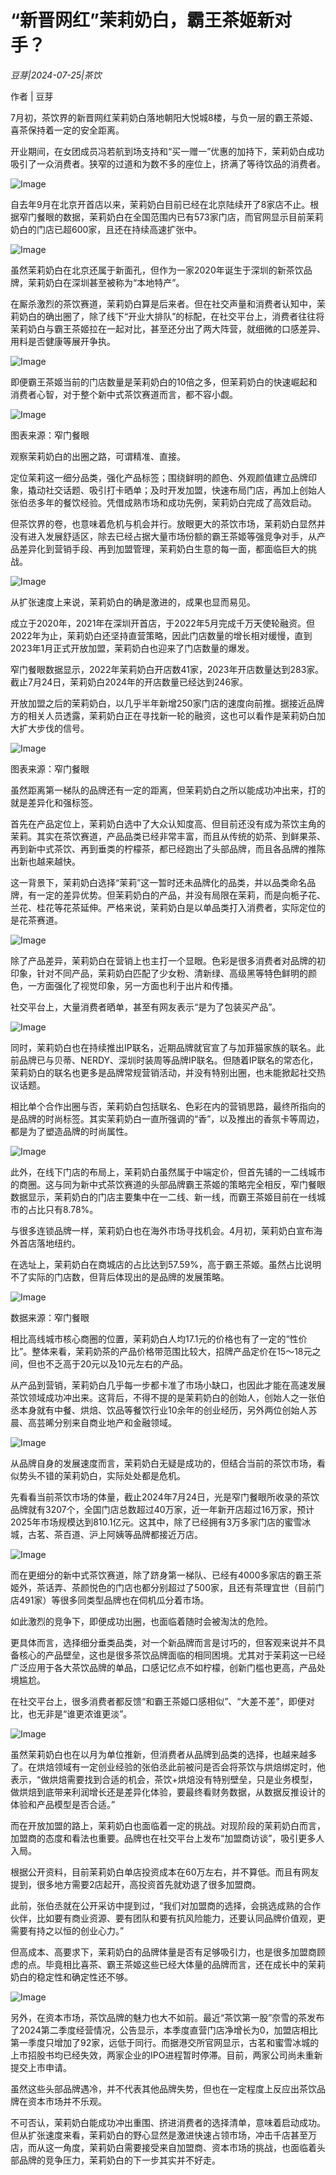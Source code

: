 # “新晋网红”茉莉奶白，霸王茶姬新对手？

*豆芽|2024-07-25|茶饮*

作者 | 豆芽

7月初，茶饮界的新晋网红茉莉奶白落地朝阳大悦城8楼，与负一层的霸王茶姬、喜茶保持着一定的安全距离。

开业期间，在女团成员冯若航到场支持和“买一赠一”优惠的加持下，茉莉奶白成功吸引了一众消费者。狭窄的过道和为数不多的座位上，挤满了等待饮品的消费者。

![Image](http://static.ylzbl.com/uploads/ueditor/php/upload/image/20240725/1721871089689111.jpeg)

自去年9月在北京开首店以来，茉莉奶白目前已经在北京陆续开了8家店不止。根据窄门餐眼的数据，茉莉奶白在全国范围内已有573家门店，而官网显示目前茉莉奶白的门店已超600家，且还在持续高速扩张中。

![Image](http://static.ylzbl.com/uploads/ueditor/php/upload/image/20240725/1721871090976130.jpeg)

虽然茉莉奶白在北京还属于新面孔，但作为一家2020年诞生于深圳的新茶饮品牌，茉莉奶白在深圳甚至被称为“本地特产”。

在厮杀激烈的茶饮赛道，茉莉奶白算是后来者。但在社交声量和消费者认知中，茉莉奶白的确出圈了，除了线下“开业大排队”的标配，在社交平台上，消费者往往将茉莉奶白与霸王茶姬拉在一起对比，甚至还分出了两大阵营，就细微的口感差异、用料是否健康等展开争执。

![Image](http://static.ylzbl.com/uploads/ueditor/php/upload/image/20240725/1721871090549440.jpeg)

即便霸王茶姬当前的门店数量是茉莉奶白的10倍之多，但茉莉奶白的快速崛起和消费者心智，对于整个新中式茶饮赛道而言，都不容小觑。

![Image](http://static.ylzbl.com/uploads/ueditor/php/upload/image/20240725/1721871090218893.jpeg)

图表来源：窄门餐眼

观察茉莉奶白的出圈之路，可谓精准、直接。

定位茉莉这一细分品类，强化产品标签；围绕鲜明的颜色、外观颜值建立品牌印象，撬动社交话题、吸引打卡晒单；及时开发加盟，快速布局门店，再加上创始人张伯丞多年的餐饮经验。凭借成熟市场和成功先例，茉莉奶白完成了高效启动。

但茶饮界的卷，也意味着危机与机会并行。放眼更大的茶饮市场，茉莉奶白显然并没有进入发展舒适区，除去已经占据大量市场份额的霸王茶姬等强竞争对手，从产品差异化到营销手段、再到加盟管理，茉莉奶白生意的每一面，都面临巨大的挑战。

![Image](http://static.ylzbl.com/uploads/ueditor/php/upload/image/20240725/1721871091216544.png)

从扩张速度上来说，茉莉奶白的确是激进的，成果也显而易见。

成立于2020年，2021年在深圳开首店，于2022年5月完成千万天使轮融资。但2022年为止，茉莉奶白还坚持直营策略，因此门店数量的增长相对缓慢，直到2023年1月正式开放加盟，茉莉奶白也迎来了门店数量的爆发。

窄门餐眼数据显示，2022年茉莉奶白开店数41家，2023年开店数量达到283家。截止7月24日，茉莉奶白2024年的开店数量已经达到246家。

开放加盟之后的茉莉奶白，以几乎半年新增250家门店的速度向前推。据接近品牌方的相关人员透露，茉莉奶白正在寻找新一轮的融资，这也可以看作是茉莉奶白加大扩大步伐的信号。

![Image](http://static.ylzbl.com/uploads/ueditor/php/upload/image/20240725/1721871091596509.jpeg)

图表来源：窄门餐眼

虽然距离第一梯队的品牌还有一定的距离，但茉莉奶白之所以能成功冲出来，打的就是差异化和强标签。

首先在产品定位上，茉莉奶白选中了大众认知度高、但目前还没有成为茶饮主角的茉莉。其实在茶饮赛道，产品品类已经非常丰富，而且从传统的奶茶、到鲜果茶、再到新中式茶饮、再到垂类的柠檬茶，都已经跑出了头部品牌，而且各品牌的推陈出新也越来越快。

这一背景下，茉莉奶白选择“茉莉”这一暂时还未品牌化的品类，并以品类命名品牌，有一定的差异优势。但茉莉奶白的产品，并没有局限在茉莉，而是向栀子花、兰花、桂花等花茶延伸。严格来说，茉莉奶白是以单品类打入消费者，实际定位的是花茶赛道。

![Image](http://static.ylzbl.com/uploads/ueditor/php/upload/image/20240725/1721871092339042.png)

除了产品差异，茉莉奶白在营销上也主打一个显眼。色彩是很多消费者对品牌的初印象，针对不同产品，茉莉奶白匹配了少女粉、清新绿、高级黑等特色鲜明的颜色，一方面强化了视觉印象，另一方面也利于出片和传播。

社交平台上，大量消费者晒单，甚至有网友表示“是为了包装买产品”。

![Image](http://static.ylzbl.com/uploads/ueditor/php/upload/image/20240725/1721871092189177.jpeg)

同时，茉莉奶白也在持续推出IP联名，近期品牌就官宣了与加菲猫家族的联名。此前品牌已与贝蒂、NERDY、深圳时装周等品牌IP联名。但随着IP联名的常态化，茉莉奶白的联名也更多是品牌常规营销活动，并没有特别出圈，也未能掀起社交热议话题。

相比单个合作出圈与否，茉莉奶白包括联名、色彩在内的营销思路，最终所指向的是品牌的时尚标签。其实茉莉奶白一直所强调的“香”，以及推出的香氛卡等周边，都是为了塑造品牌的时尚属性。

![Image](http://static.ylzbl.com/uploads/ueditor/php/upload/image/20240725/1721871093131999.jpeg)

此外，在线下门店的布局上，茉莉奶白虽然属于中端定价，但首先铺的一二线城市的商圈。这与同为新中式茶饮赛道的头部品牌霸王茶姬的策略完全相反，窄门餐眼数据显示，茉莉奶白的门店主要集中在一二线、新一线，而霸王茶姬目前在一线城市的占比只有8.78%。

与很多连锁品牌一样，茉莉奶白也在海外市场寻找机会。4月初，茉莉奶白宣布海外首店落地纽约。

在选址上，茉莉奶白在商城店的占比达到57.59%，高于霸王茶姬。虽然占比说明不了实际的门店数，但背后体现出的是品牌的发展策略。

![Image](http://static.ylzbl.com/uploads/ueditor/php/upload/image/20240725/1721871093991804.jpeg)

数据来源：窄门餐眼

相比高线城市核心商圈的位置，茉莉奶白人均17.1元的价格也有了一定的“性价比”。整体来看，茉莉奶茶的产品价格带范围比较大，招牌产品定价在15～18元之间，但也不乏高于20元以及10元左右的产品。

从产品到营销，茉莉奶白几乎每一步都卡准了市场小缺口，也因此才能在高速发展茶饮领域成功冲出来。这背后，不得不提的是茉莉奶白的创始人，创始人之一张伯丞本身就有中餐、烘焙、饮品等餐饮行业10余年的创业经历，另外两位创始人苏晨、高芸晞分别来自商业地产和金融领域。

![Image](http://static.ylzbl.com/uploads/ueditor/php/upload/image/20240725/1721871094932764.png)

从品牌自身的发展速度而言，茉莉奶白无疑是成功的，但结合当前的茶饮市场，看似势头不错的茉莉奶白，实际处处都是危机。

先看看当前茶饮市场的体量，截止2024年7月24日，光是窄门餐眼所收录的茶饮品牌就有3207个，全国门店总数超过40万家，近一年新开店超过16万家，预计2025年市场规模达到810.1亿元。这其中，除了已经拥有3万多家门店的蜜雪冰城，古茗、茶百道、沪上阿姨等品牌都接近万店。

![Image](http://static.ylzbl.com/uploads/ueditor/php/upload/image/20240725/1721871094953691.jpeg)

而在更细分的新中式茶饮赛道，除了跻身第一梯队、已经有4000多家店的霸王茶姬外，茶话弄、茶颜悦色的门店也都分别超过了500家，且还有茶理宜世（目前门店491家）等很多同类型品牌也在伺机瓜分着市场。

如此激烈的竞争下，即便成功出圈，也面临着随时会被淘汰的危险。

更具体而言，选择细分垂类品类，对一个新品牌而言是讨巧的，但客观来说并不具备核心的产品壁垒，这也是很多茶饮品牌面临的相同困境。尤其对于茉莉这一已经广泛应用于各大茶饮品牌的单品，口感记忆点不如柠檬，创新门槛也更高，产品处境尴尬。

在社交平台上，很多消费者都反馈“和霸王茶姬口感相似”、“大差不差”，即便对比，也无非是“谁更浓谁更淡”。

![Image](http://static.ylzbl.com/uploads/ueditor/php/upload/image/20240725/1721871095733286.jpeg)

虽然茉莉奶白也在以月为单位推新，但消费者从品牌到品类的选择，也越来越多了。在烘焙领域有一定创业经验的张伯丞此前被问是否会将茶饮与烘焙绑定时，他表示，“做烘焙需要找到合适的机会，茶饮+烘焙没有特别壁垒，只是业务模型，做烘焙到底带来利润增长还是差异化体验，要最终看财务数据，从数据反推设计的体验和产品模型是否合适。”

而在开放加盟的路上，茉莉奶白也面临着一定的挑战。对现阶段的茉莉奶白而言，加盟商的态度和看法也重要。品牌也在社交平台上发布“加盟商访谈”，吸引更多人入局。

根据公开资料，目前茉莉奶白单店投资成本在60万左右，并不算低。而且有网友提到，很多地方需要2店起开，高投资首先就劝退了很多加盟商。

此前，张伯丞就在公开采访中提到过，“我们对加盟商的选择，会挑选成熟的合作伙伴，比如要有商业资源、要有团队和要有抗风险能力，还要认同品牌价值观，更需要有持之以恒的创业心力。”

但高成本、高要求下，茉莉奶白的品牌体量是否有足够吸引力，也是很多加盟商顾虑的点。毕竟相比喜茶、霸王茶姬这些已经大体量的品牌而言，还在成长中的茉莉奶白的稳定性和确定性还不够。

![Image](http://static.ylzbl.com/uploads/ueditor/php/upload/image/20240725/1721871095179846.jpeg)

另外，在资本市场，茶饮品牌的魅力也大不如前。最近“茶饮第一股”奈雪的茶发布了2024第二季度经营情况，公告显示，本季度直营门店净增长为0，加盟店相比第一季度只增加了92家，远低于同行。而据港交所官网显示，古茗和蜜雪冰城的上市招股书均已经失效，两家企业的IPO进程暂时停滞。目前，两家公司尚未重新提交上市申请。

虽然这些头部品牌遇冷，并不代表其他品牌失势，但也在一定程度上反应出茶饮品牌在资本市场并不乐观。

不可否认，茉莉奶白能成功冲出重围、挤进消费者的选择清单，意味着启动成功。但从扩张速度来看，茉莉奶白的野心显然是激进快速占领市场，冲击千店甚至万店，而从这一角度，茉莉奶白需要接受来自加盟商、资本市场的挑战，也面临着头部品牌的竞争压力，茉莉奶白的下一步其实并不好走。

